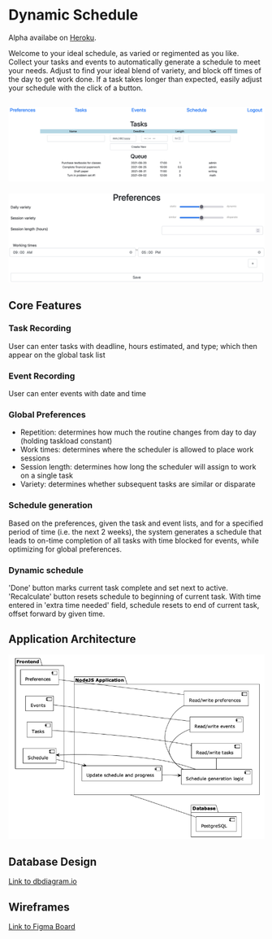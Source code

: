 # Dynamic Schedule

Alpha availabe on [Heroku](dynamicscheduler.herokuapp.com).

Welcome to your ideal schedule, as varied or regimented as you like. Collect your tasks and events to automatically generate a schedule to meet your needs. Adjust to find your ideal blend of variety, and block off times of the day to get work done. If a task takes longer than expected, easily adjust your schedule with the click of a button. 

![](resources/img/dynamicscheduler01.png)
-
![](resources/img/dynamicscheduler02.png)

## Core Features
### Task Recording
User can enter tasks with deadline, hours estimated, and type; which then appear on the global task list
### Event Recording
User can enter events with date and time
### Global Preferences
- Repetition: determines how much the routine changes from day to day (holding taskload constant)
- Work times: determines where the scheduler is allowed to place work sessions
- Session length: determines how long the scheduler will assign to work on a single task
- Variety: determines whether subsequent tasks are similar or disparate
### Schedule generation
Based on the preferences, given the task and event lists, and for a specified period of time (i.e. the next 2 weeks), the system generates a schedule that leads to on-time completion of all tasks with time blocked for events, while optimizing for global preferences.
### Dynamic schedule
'Done' button marks current task complete and set next to active.  'Recalculate' button resets schedule to beginning of current task.  With time entered in 'extra time needed' field, schedule resets to end of current task, offset forward by given time.

## Application Architecture
![](resources/img/dynamic_scheduler_architecture.png)

## Database Design
[Link to dbdiagram.io](https://dbdiagram.io/d/6104a0a12ecb310fc3b79989)

## Wireframes
[Link to Figma Board](https://www.figma.com/file/gOQIXCLraoBTbB8gEilh1U/Dyanamic-Scheduler-Wireframe?node-id=0%3A1)
